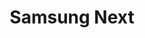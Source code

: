 ---
layout: firm_page
title: "Samsung Next"
id: "samsungnext.com"
permalink: "/samsungnextsamsungnext.com/"
website: "https://www.samsungnext.com"
offices: "New York (United States), Seoul (South Korea), Mountain View (United States)"
investment_stages: "Seed, Series A, Series B"
portfolio_companies: ""
portfolio_link: "https://www.samsungnext.com/portfolio"
investment_markets: "Artificial Intelligence, Intelligent Machines, Healthtech, Consumer Services, Frontier Technology, Blockchain, Fintech, Mediatech, Infrastructure"
founded_year: "2012"
description: "Samsung Next invests in bold and ambitious founders developing groundbreaking technologies. Their focus areas include AI, healthtech, consumer services, and frontier technologies. They support companies applying AI to novel use cases and those reimagining foundational infrastructure."
linkedin: "https://www.linkedin.com/company/samsung-next/"
twitter: "https://twitter.com/samsungnext"
instagram: ""
team_page: "https://www.samsungnext.com/team"
investor_type: "Corporate VC"
crunchbase: "https://www.crunchbase.com/organization/samsungnext"
pitchbook: ""

# SEO Optimization
meta_title: "Samsung Next - VC Firm - projectstartups.com"
meta_description: "Samsung Next, Samsung Next invests in bold and ambitious founders developing groundbreaking technologies. Their focus areas include AI, healthtech, consumer service..."
meta_keywords: "Samsung Next, Artificial Intelligence, Intelligent Machines, Healthtech, Consumer Services, Frontier Technology, Blockchain, Fintech, Mediatech, Infrastructure, VC firm, venture capital, startup investor, projectstartups.com"
canonical_url: "https://vc.projectstartups.com/samsungnextsamsungnext.com/"
---